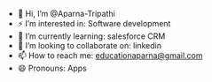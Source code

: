 - 👋 Hi, I’m @Aparna-Tripathi
- ⚡ I’m interested in: Software development
- 🌱 I’m currently learning: salesforce CRM 
- 💞️ I’m looking to collaborate on: linkedin 
- 📫 How to reach me: educationaparna@gmail.com
- 😄 Pronouns: Apps 
  

<!---
Aparna-Tripathi/Aparna-Tripathi is a ✨ special ✨ repository because its `README.md` (this file) appears on your GitHub profile.
You can click the Preview link to take a look at your changes.
--->
